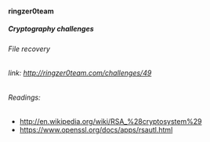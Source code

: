 #### ringzer0team
##### Cryptography challenges
###### File recovery
###### link: http://ringzer0team.com/challenges/49


###### Readings:
* http://en.wikipedia.org/wiki/RSA_%28cryptosystem%29
* https://www.openssl.org/docs/apps/rsautl.html
